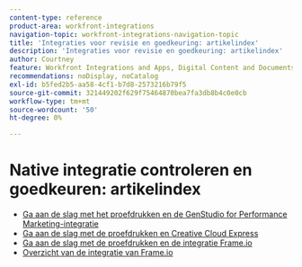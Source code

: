 ```yaml
---
content-type: reference
product-area: workfront-integrations
navigation-topic: workfront-integrations-navigation-topic
title: 'Integraties voor revisie en goedkeuring: artikelindex'
description: 'Integraties voor revisie en goedkeuring: artikelindex'
author: Courtney
feature: Workfront Integrations and Apps, Digital Content and Documents
recommendations: noDisplay, noCatalog
exl-id: b5fed2b5-aa58-4cf1-b7d8-2573216b79f5
source-git-commit: 321449202f629f75464870bea7fa3db8b4c0e0cb
workflow-type: tm+mt
source-wordcount: '50'
ht-degree: 0%

---
```


# Native integratie controleren en goedkeuren: artikelindex

* [Ga aan de slag met het proefdrukken en de GenStudio for Performance Marketing-integratie](/help/quicksilver/workfront-integrations-and-apps/review-and-approval-integrations/wf-proof-and-genstudio.md)
* [Ga aan de slag met de proefdrukken en Creative Cloud Express](/help/quicksilver/workfront-integrations-and-apps/review-and-approval-integrations/wf-proof-and-express.md)
* [Ga aan de slag met de proefdrukken en de integratie Frame.io](/help/quicksilver/review-and-approve-work/native-integrations/frame-io/get-started-with-frame-integration.md)
* [Overzicht van de integratie van Frame.io](/help/quicksilver/review-and-approve-work/native-integrations/frame-io/frame-int-overview.md)